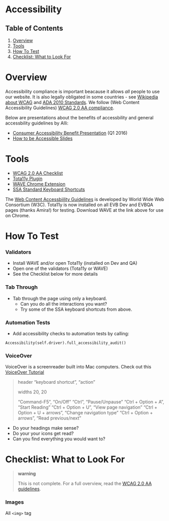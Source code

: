 Accessibility
=============

## Table of Contents

1. [Overview](#overview)
1. [Tools](#tools)
1. [How To Test](#how-to-test)
1. [Checklist: What to Look For](#Checklist-What-to-Look-For)

# Overview

Accessibility compliance is important beacause it allows *all* people to use our website. It is also legally obligated in some countries - see [Wikipedia about WCAG] and [ADA 2010 Standards]. We follow (Web Content Accessibility Guidelines) [WCAG 2.0 AA compliance].

Below are presentations about the benefits of accessbility and general accessbility guidelines by Alli:

-   [Consumer Accessibility Benefit Presentation] (Q1 2016)
-   [How to be Accessible Slides]

# Tools

-   [WCAG 2.0 AA Checklist][WCAG 2.0 AA compliance]
-   [Tota11y Plugin]
-   [WAVE Chrome Extension]
-   [SSA Standard Keyboard Shortcuts]

The [Web Content Accessbiility Guidelines] is developed by World Wide Web Consortium (W3C). Tota11y is now installed on all EVB Dev and EVBQA pages (thanks Amira!) for testing. Download WAVE at the link above for use on Chrome.

# How To Test

### Validators

-   Install WAVE and/or open Tota11y (installed on Dev and QA)
-   Open one of the validators (Tota11y or WAVE)
-   See the Checklist below for more details

### Tab Through

-   Tab through the page using only a keyboard.
    -   Can you do all the interactions you want?
    -   Try some of the SSA keyboard shortcuts from above.

### Automation Tests

-   Add accessibility checks to automation tests by calling:

``` sourceCode
Accessibility(self.driver).full_accessibility_audit()
```

### VoiceOver

VoiceOver is a screenreader built into Mac computers. Check out this [VoiceOver Tutorial]

> header
> “keyboard shortcut”, “action”
>
> widths
> 20, 20
>
> “Command-F5”, “On/Off” “Ctrl”, “Pause/Unpause” “Ctrl + Option + A”, “Start Reading” “Ctrl + Option + U”, “View page navigation” “Ctrl + Option + U + arrows”, “Change navigation type” “Ctrl + Option + arrows”, “Read previous/next”

-   Do your headings make sense?
-   Do your your icons get read?
-   Can you find everything you would want to?

# Checklist: What to Look For

> **warning**
>
> This is not complete. For a full overview, read the [WCAG 2.0 AA guidelines][WCAG 2.0 AA compliance].

### Images

All `<img>` tag

  [Wikipedia about WCAG]: https://en.wikipedia.org/wiki/Web_Content_Accessibility_Guidelines#Legal_obligations
  [ADA 2010 Standards]: http://www.ada.gov/2010ADAstandards_index.htm
  [WCAG 2.0 AA compliance]: https://www.w3.org/WAI/WCAG20/quickref/?currentsidebar=%23col_customize&levels=aaa
  [Consumer Accessibility Benefit Presentation]: https://docs.google.com/a/eventbrite.com/presentation/d/1tfRxOJ1N6MAWLo6Mey2TSqFvpD5d1sOKm6ssYJNE5tA/edit?usp=sharing
  [How to be Accessible Slides]: http://slides.com/alacker/how-to-accessible#/
  [Tota11y Plugin]: http://khan.github.io/tota11y/
  [WAVE Chrome Extension]: http://wave.webaim.org/extension/
  [SSA Standard Keyboard Shortcuts]: https://www.ssa.gov/accessibility/keyboard_nav.html
  [Web Content Accessbiility Guidelines]: https://www.w3.org/WAI/intro/wcag
  [VoiceOver Tutorial]: http://webaim.org/articles/voiceover

